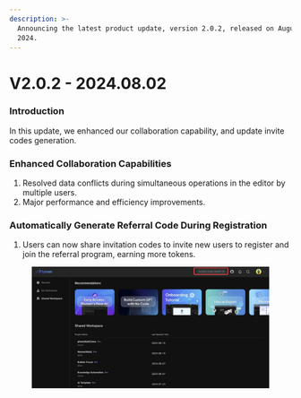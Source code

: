 ```yaml
---
description: >-
  Announcing the latest product update, version 2.0.2, released on August 15th,
  2024.
---
```


# V2.0.2 - 2024.08.02

### **Introduction**
In this update, we enhanced our collaboration capability, and update invite codes generation.


### Enhanced Collaboration Capabilities
1. Resolved data conflicts during simultaneous operations in the editor by multiple users.
2. Major performance and efficiency improvements.
   

### Automatically Generate Referral Code During Registration
1. Users can now share invitation codes to invite new users to register and join the referral program, earning more tokens.
<figure><img src="../.gitbook/assets/productUpdate_v2.0.2/20240816-133218.jpeg" alt=""><figcaption></figcaption></figure>
